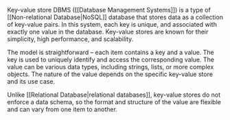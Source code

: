 Key-value store DBMS ([[Database Management Systems]]) is a type of [[Non-relational Database|NoSQL]] database that stores data as a collection of key-value pairs. In this system, each key is unique, and associated with exactly one value in the database. Key-value stores are known for their simplicity, high performance, and scalability.

The model is straightforward – each item contains a key and a value. The key is used to uniquely identify and access the corresponding value. The value can be various data types, including strings, lists, or more complex objects. The nature of the value depends on the specific key-value store and its use case.

Unlike [[Relational Database|relational databases]], key-value stores do not enforce a data schema, so the format and structure of the value are flexible and can vary from one item to another.